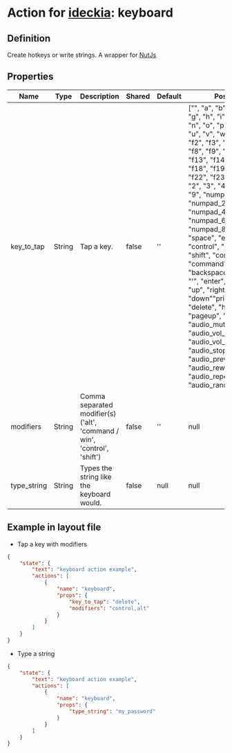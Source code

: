 # Action for [ideckia](http://ideckia.github.io): keyboard

## Definition

Create hotkeys or write strings. A wrapper for [NutJs](https://nutjs.dev/)

## Properties

| Name | Type | Description | Shared | Default | Possible values |
| ----- |----- | ----- | ----- | ----- | ----- |
| key_to_tap | String | Tap a key. | false | '' | ["", "a", "b", "c", "d", "e", "f", "g", "h", "i", "j", "k", "l", "m", "n", "o", "p", "q", "r", "s", "t", "u", "v", "w", "x", "y", "z", "f1", "f2", "f3", "f4", "f5", "f6", "f7", "f8", "f9", "f10", "f11", "f12", "f13", "f14""f15", "f16", "f17", "f18", "f19", "f20", "f21", "f22", "f23", "f24", "0", "1", "2", "3", "4", "5", "6", "7", "8", "9", "numpad_0", "numpad_1", "numpad_2", "numpad_3", "numpad_4", "numpad_5", "numpad_6", "numpad_7", "numpad_8""numpad_9", "space", "escape", "tab", "alt", "control", "alt", "control", "shift", "command", "space", "command", "~", "-", "=", "backspace", "[", "]", "\\", ";", "'", "enter", ",", ".", "/", "left", "up", "right", "down""printscreen", "insert", "delete", "home", "end", "pageup", "pagedown", "enter", "audio_mute", "audio_vol_down", "audio_vol_up", "audio_play", "audio_stop", "audio_pause", "audio_prev", "audio_next", "audio_rewind""audio_forward", "audio_repeat", "audio_random"] |
| modifiers | String | Comma separated modifier(s) ('alt', 'command / win', 'control', 'shift') | false | '' | null |
| type_string | String | Types the string like the keyboard would. | false | null | null |

## Example in layout file

* Tap a key with modifiers

```json
{
    "state": {
        "text": "keyboard action example",
        "actions": [
            {
                "name": "keyboard",
                "props": {
                    "key_to_tap": "delete",
                    "modifiers": "control,alt"
                }
            }
        ]
    }
}
```

* Type a string

```json
{
    "state": {
        "text": "keyboard action example",
        "actions": [
            {
                "name": "keyboard",
                "props": {
                    "type_string": "my_password"
                }
            }
        ]
    }
}
```